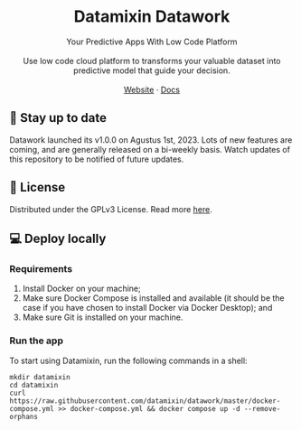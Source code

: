 <!--
Copyright (c) 2020-2023 Datamixin.

This program is free software: you can redistribute it and/or modify
it under the terms of the GNU General Public License as published by
the Free Software Foundation, either version 3 of the License, or
(at your option) any later version.

This program is distributed in the hope that it will be useful,
but WITHOUT ANY WARRANTY; without even the implied warranty of
MERCHANTABILITY or FITNESS FOR A PARTICULAR PURPOSE.  See the
GNU General Public License for more details.

You should have received a copy of the GNU General Public License
along with this program. If not, see <http://www.gnu.org/licenses/>.
-->
<p align="center">
  
  <h1 align="center">Datamixin Datawork</h2>

  <p align="center">
    Your Predictive Apps With Low Code Platform
    <br />
    <br />
    Use low code cloud platform to transforms your valuable dataset into predictive model that guide your decision.
    <br />    
    <br />
    <a href="https://www.datamixin.com">Website</a>
    ·  
    <a href="https://www.datamixin.com/docs">Docs</a>  
  </p>
</p>

## 🔔 Stay up to date
Datawork launched its v1.0.0 on Agustus 1st, 2023. Lots of new features are coming, and are generally released on a bi-weekly basis. Watch updates of this repository to be notified of future updates.


## 🔖 License
Distributed under the GPLv3 License. Read more [here](https://www.gnu.org/licenses/gpl-3.0.html).

## 💻 Deploy locally

### Requirements
1. Install Docker on your machine;
2. Make sure Docker Compose is installed and available (it should be the case if you have chosen to install Docker via Docker Desktop); and
3. Make sure Git is installed on your machine.

### Run the app

To start using Datamixin, run the following commands in a shell:

```
mkdir datamixin
cd datamixin
curl https://raw.githubusercontent.com/datamixin/datawork/master/docker-compose.yml >> docker-compose.yml && docker compose up -d --remove-orphans
```
